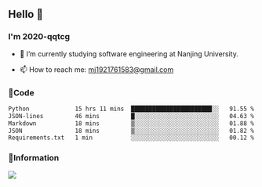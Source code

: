 ## Hello 👋


### I'm 2020-qqtcg

- 🔭 I’m currently studying software engineering at Nanjing University. 
<!-- - 🌱 I’m currently learning MLsys and -->
<!-- - 👯 I’m looking to collaborate on ... -->
<!-- - 🤔 I’m looking for help with ... -->
<!-- - 💬 Ask me about ... -->
- 📫 How to reach me: mj1921761583@gmail.com
<!-- - 😄 Pronouns: ... -->
<!-- - ⚡ Fun fact: ... -->

### 🌱Code
<!--START_SECTION:waka-->

```txt
Python             15 hrs 11 mins  ███████████████████████░░   91.55 %
JSON-lines         46 mins         █░░░░░░░░░░░░░░░░░░░░░░░░   04.63 %
Markdown           18 mins         ▒░░░░░░░░░░░░░░░░░░░░░░░░   01.88 %
JSON               18 mins         ▒░░░░░░░░░░░░░░░░░░░░░░░░   01.82 %
Requirements.txt   1 min           ░░░░░░░░░░░░░░░░░░░░░░░░░   00.12 %
```

<!--END_SECTION:waka-->

### 💬Information
![](https://github-readme-stats.vercel.app/api?username=2020-qqtcg&theme=buefy&hide_border=false)


<!-- <div align="center"> <img src="https://github-readme-activity-graph.vercel.app/graph?username=2020-qqtcg&theme=minimal" /> </div> -->


